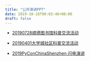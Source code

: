 ```yaml
---
title: "公开演讲PPT"
date: 2019-10-16T00:03:46+08:00
draft: false
---
```


* [20190728顺德图书馆科普交流活动](https://freiwilliger.oss-cn-shenzhen.aliyuncs.com/volunteer/大学城志愿者部/互联网与云计算科普V3.pptx)

* [20190401大学城社区科普交流活动](https://freiwilliger.oss-cn-shenzhen.aliyuncs.com/volunteer/大学城志愿者部/互联网与网站知识V2.pptx)

* [2019PyConChinaShenzhen 闪电演讲](https://freiwilliger.oss-cn-shenzhen.aliyuncs.com/volunteer/pyconfChina2019-shenzhen/PyConfChina2019-Shenzhen.pptx)